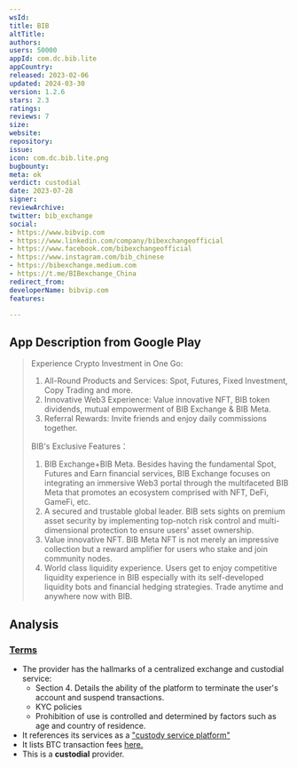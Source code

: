 ```yaml
---
wsId: 
title: BIB
altTitle: 
authors: 
users: 50000
appId: com.dc.bib.lite
appCountry: 
released: 2023-02-06
updated: 2024-03-30
version: 1.2.6
stars: 2.3
ratings: 
reviews: 7
size: 
website: 
repository: 
issue: 
icon: com.dc.bib.lite.png
bugbounty: 
meta: ok
verdict: custodial
date: 2023-07-28
signer: 
reviewArchive: 
twitter: bib_exchange
social:
- https://www.bibvip.com
- https://www.linkedin.com/company/bibexchangeofficial
- https://www.facebook.com/bibexchangeofficial
- https://www.instagram.com/bib_chinese
- https://bibexchange.medium.com
- https://t.me/BIBexchange_China
redirect_from: 
developerName: bibvip.com
features: 

---
```


## App Description from Google Play

> Experience Crypto Investment in One Go:
>
> 1. All-Round Products and Services: Spot, Futures, Fixed Investment, Copy Trading and more.
> 2. Innovative Web3 Experience: Value innovative NFT, BIB token dividends, mutual empowerment of BIB Exchange & BIB Meta.
> 3. Referral Rewards: Invite friends and enjoy daily commissions together.
>
> BIB's Exclusive Features：
>
> 1. BIB Exchange+BIB Meta. Besides having the fundamental Spot, Futures and Earn financial services, BIB Exchange focuses on integrating an immersive Web3 portal through the multifaceted BIB Meta that promotes an ecosystem comprised with NFT, DeFi, GameFi, etc.
> 2. A secured and trustable global leader. BIB sets sights on premium asset security by implementing top-notch risk control and multi-dimensional protection to ensure users' asset ownership.
> 3. Value innovative NFT. BIB Meta NFT is not merely an impressive collection but a reward amplifier for users who stake and join community nodes.
> 4. World class liquidity experience. Users get to enjoy competitive liquidity experience in BIB especially with its self-developed liquidity bots and financial hedging strategies. Trade anytime and anywhere now with BIB.​

## Analysis 

### [Terms](https://www.bibvip.com/en_US/cms/agreement) 

- The provider has the hallmarks of a centralized exchange and custodial service:
    - Section 4. Details the ability of the platform to terminate the user's account and suspend transactions.
    - KYC policies
    - Prohibition of use is controlled and determined by factors such as age and country of residence.
- It references its services as a ["custody service platform"](https://bibexchange.medium.com/introduce-bib-global-crypto-asset-trading-and-custody-service-platform-74269a9ac57d)
- It lists BTC transaction fees [here.](https://www.bibvip.com/en_US/cms/fee)
- This is a **custodial** provider.
